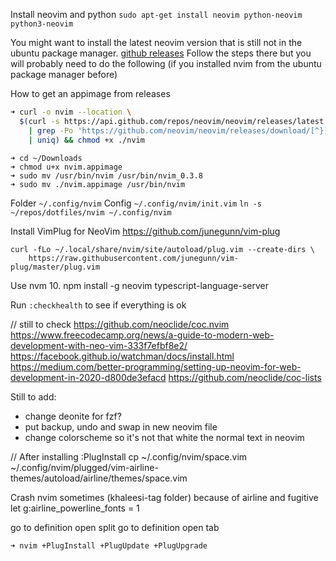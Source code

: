 Install neovim and python
`sudo apt-get install neovim python-neovim python3-neovim`

You might want to install the latest neovim version that is still not in the ubuntu package manager. [github releases](https://github.com/neovim/neovim/releases/)
Follow the steps there but you will probably need to do the following (if you installed nvim from the ubuntu package manager before)

How to get an appimage from releases
```bash
➜ curl -o nvim --location \
  $(curl -s https://api.github.com/repos/neovim/neovim/releases/latest \
    | grep -Po 'https://github.com/neovim/neovim/releases/download/[^}]*\.appimage' \
    | uniq) && chmod +x ./nvim
```

```
➜ cd ~/Downloads
➜ chmod u+x nvim.appimage
➜ sudo mv /usr/bin/nvim /usr/bin/nvim_0.3.8
➜ sudo mv ./nvim.appimage /usr/bin/nvim
```

Folder `~/.config/nvim`
Config `~/.config/nvim/init.vim`
`ln -s ~/repos/dotfiles/nvim ~/.config/nvim`

Install VimPlug for NeoVim
https://github.com/junegunn/vim-plug

```
curl -fLo ~/.local/share/nvim/site/autoload/plug.vim --create-dirs \
    https://raw.githubusercontent.com/junegunn/vim-plug/master/plug.vim
```


Use nvm 10. 
npm install -g neovim typescript-language-server

Run `:checkhealth` to see if everything is ok

// still to check
https://github.com/neoclide/coc.nvim
https://www.freecodecamp.org/news/a-guide-to-modern-web-development-with-neo-vim-333f7efbf8e2/
https://facebook.github.io/watchman/docs/install.html
https://medium.com/better-programming/setting-up-neovim-for-web-development-in-2020-d800de3efacd
https://github.com/neoclide/coc-lists

Still to add:
- change deonite for fzf?
- put backup, undo and swap in new neovim file
- change colorscheme so it's not that white the normal text in neovim

// After installing :PlugInstall
cp ~/.config/nvim/space.vim ~/.config/nvim/plugged/vim-airline-themes/autoload/airline/themes/space.vim


Crash nvim sometimes (khaleesi-tag folder) because of airline and fugitive
let g:airline_powerline_fonts = 1

go to definition open split
go to definition open tab

`➜ nvim +PlugInstall +PlugUpdate +PlugUpgrade`
